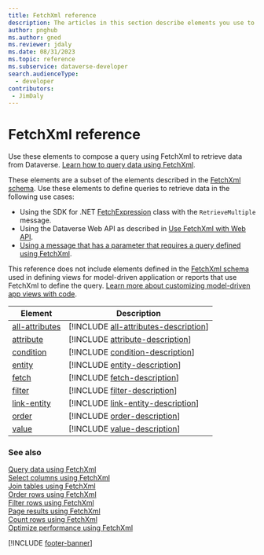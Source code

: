 ```yaml
---
title: FetchXml reference
description: The articles in this section describe elements you use to compose a query using FetchXml. FetchXml is a proprietary XML based language that is used in Microsoft Dataverse to retrieve data.
author: pnghub
ms.author: gned
ms.reviewer: jdaly
ms.date: 08/31/2023
ms.topic: reference
ms.subservice: dataverse-developer
search.audienceType: 
  - developer
contributors:
 - JimDaly
---
```

# FetchXml reference

Use these elements to compose a query using FetchXml to retrieve data from Dataverse. [Learn how to query data using FetchXml](../overview.md).

These elements are a subset of the elements described in the [FetchXml schema](../../fetchxml-schema.md). Use these elements to define queries to retrieve data in the following use cases:

- Using the SDK for .NET [FetchExpression](xref:Microsoft.Xrm.Sdk.Query.FetchExpression) class with the `RetrieveMultiple` message.
- Using the Dataverse Web API as described in [Use FetchXml with Web API](../../webapi/use-fetchxml-web-api.md).
- [Using a message that has a parameter that requires a query defined using FetchXml](../overview.md#use-fetchxml-as-a-message-parameter).

This reference does not include elements defined in the [FetchXml schema](../../fetchxml-schema.md) used in defining views for model-driven application or reports that use FetchXml to define the query. [Learn more about customizing model-driven app views with code](../../../model-driven-apps/customize-entity-views.md).


|Element|Description|
|---|---|
|[all-attributes](all-attributes.md)|[!INCLUDE [all-attributes-description](includes/all-attributes-description.md)]|
|[attribute](attribute.md)|[!INCLUDE [attribute-description](includes/attribute-description.md)]|
|[condition](condition.md)|[!INCLUDE [condition-description](includes/condition-description.md)]|
|[entity](entity.md)|[!INCLUDE [entity-description](includes/entity-description.md)]|
|[fetch](fetch.md)|[!INCLUDE [fetch-description](includes/fetch-description.md)]|
|[filter](filter.md)|[!INCLUDE [filter-description](includes/filter-description.md)]|
|[link-entity](link-entity.md)|[!INCLUDE [link-entity-description](includes/link-entity-description.md)]|
|[order](order.md)|[!INCLUDE [order-description](includes/order-description.md)]|
|[value](value.md)|[!INCLUDE [value-description](includes/value-description.md)]|

### See also

[Query data using FetchXml](../overview.md)  
[Select columns using FetchXml](../select-columns.md)  
[Join tables using FetchXml](../join-tables.md)  
[Order rows using FetchXml](../order-rows.md)  
[Filter rows using FetchXml](../filter-rows.md)  
[Page results using FetchXml](../page-results.md)  
[Count rows using FetchXml](../count-rows.md)  
[Optimize performance using FetchXml](../optimize-performance.md)

[!INCLUDE [footer-banner](../../../../includes/footer-banner.md)]
